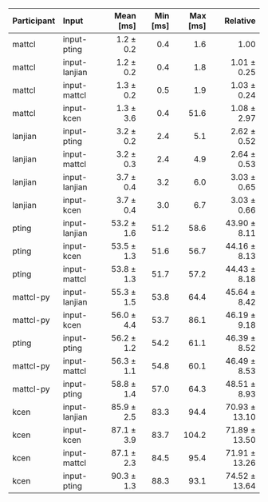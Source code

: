 | Participant | Input | Mean [ms] | Min [ms] | Max [ms] | Relative |
|:---|:---|---:|---:|---:|---:|
| mattcl | input-pting | 1.2 ± 0.2 | 0.4 | 1.6 | 1.00 |
| mattcl | input-lanjian | 1.2 ± 0.2 | 0.4 | 1.8 | 1.01 ± 0.25 |
| mattcl | input-mattcl | 1.3 ± 0.2 | 0.5 | 1.9 | 1.03 ± 0.24 |
| mattcl | input-kcen | 1.3 ± 3.6 | 0.4 | 51.6 | 1.08 ± 2.97 |
| lanjian | input-pting | 3.2 ± 0.2 | 2.4 | 5.1 | 2.62 ± 0.52 |
| lanjian | input-mattcl | 3.2 ± 0.3 | 2.4 | 4.9 | 2.64 ± 0.53 |
| lanjian | input-lanjian | 3.7 ± 0.4 | 3.2 | 6.0 | 3.03 ± 0.65 |
| lanjian | input-kcen | 3.7 ± 0.4 | 3.0 | 6.7 | 3.03 ± 0.66 |
| pting | input-lanjian | 53.2 ± 1.6 | 51.2 | 58.6 | 43.90 ± 8.11 |
| pting | input-kcen | 53.5 ± 1.3 | 51.6 | 56.7 | 44.16 ± 8.13 |
| pting | input-mattcl | 53.8 ± 1.3 | 51.7 | 57.2 | 44.43 ± 8.18 |
| mattcl-py | input-lanjian | 55.3 ± 1.5 | 53.8 | 64.4 | 45.64 ± 8.42 |
| mattcl-py | input-kcen | 56.0 ± 4.4 | 53.7 | 86.1 | 46.19 ± 9.18 |
| pting | input-pting | 56.2 ± 1.2 | 54.2 | 61.1 | 46.39 ± 8.52 |
| mattcl-py | input-mattcl | 56.3 ± 1.1 | 54.8 | 60.1 | 46.49 ± 8.53 |
| mattcl-py | input-pting | 58.8 ± 1.4 | 57.0 | 64.3 | 48.51 ± 8.93 |
| kcen | input-lanjian | 85.9 ± 2.5 | 83.3 | 94.4 | 70.93 ± 13.10 |
| kcen | input-kcen | 87.1 ± 3.9 | 83.7 | 104.2 | 71.89 ± 13.50 |
| kcen | input-mattcl | 87.1 ± 2.3 | 84.5 | 95.4 | 71.91 ± 13.26 |
| kcen | input-pting | 90.3 ± 1.3 | 88.3 | 93.1 | 74.52 ± 13.64 |

